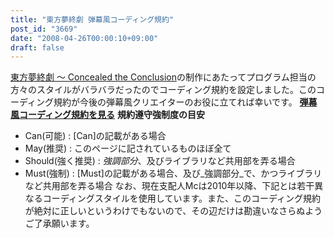 ```yaml
---
title: "東方夢終劇 弾幕風コーディング規約"
post_id: "3669"
date: "2008-04-26T00:00:10+09:00"
draft: false
---
```



[東方夢終劇 ～ Concealed the Conclusion](/!/thC/)の制作にあたってプログラム担当の方々のスタイルがバラバラだったのでコーディング規約を設定しました。このコーディング規約が今後の弾幕風クリエイターのお役に立てれば幸いです。 **[弾幕風コーディング規約を見る](/tag/coding-rule-of-danmakufu)** **規約遵守強制度の目安**

  * Can(可能) : [Can]の記載がある場合
  * May(推奨) : このページに記されているものほぼ全て
  * Should(強く推奨) : _強調部分_、及びライブラリなど共用部を弄る場合
  * Must(強制) : [Must]の記載がある場合、及び_強調部分_で、かつライブラリなど共用部を弄る場合
なお、現在支配人Mcは2010年以降、下記とは若干異なるコーディングスタイルを使用しています。また、このコーディング規約が絶対に正しいというわけでもないので、その辺だけは勘違いなさらぬようご了承願います。
